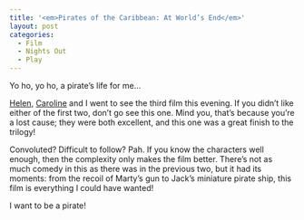 ```yaml
---
title: '<em>Pirates of the Caribbean: At World’s End</em>'
layout: post
categories:
  - Film
  - Nights Out
  - Play
---
```

Yo ho, yo ho, a pirate’s life for me…

[Helen](http://pictures.scholesmafia.co.uk/index.php/?profile=5), [Caroline](http://pictures.scholesmafia.co.uk/index.php/?profile=46) and I went to see the third film this evening. If you didn’t like either of the first two, don’t go see this one. Mind you, that’s because you’re a lost cause; they were both excellent, and this one was a great finish to the trilogy!

Convoluted? Difficult to follow? Pah. If you know the characters well enough, then the complexity only makes the film better. There’s not as much comedy in this as there was in the previous two, but it had its moments: from the recoil of Marty’s gun to Jack’s miniature pirate ship, this film is everything I could have wanted!

I want to be a pirate!